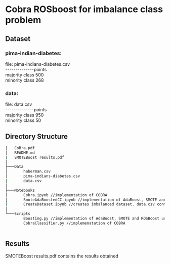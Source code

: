 # Cobra ROSboost for imbalance class problem

## Dataset 
### pima-indian-diabetes:
file: pima-indians-diabetes.csv \
--------------points\
majority class 500 \
minority class 268 

### data: 
file: data.csv\
--------------points\
majority class 950 \
minority class 50 

## Directory Structure

```bash
│   CoBra.pdf
│   README.md
|   SMOTEBoost results.pdf
│
├───Data
│       haberman.csv
│       pima-indians-diabetes.csv
|       data.csv 
│
├───Notebooks
│       Cobra.ipynb //implementation of COBRA
│       SmoteAdaBoostedCC.ipynb //implementation of AdaBoost, SMOTE and ROSBoost using SMOTE for oversampling
|       CreateDataset.ipynb //creates imbalanced dataset. data.csv containd data created using this code with 95% points in majority class. 
│
└───Scripts
        Boosting.py //implementation of AdaBoost, SMOTE and ROSBoost using SMOTE for oversampling
        CobraClassifier.py //implemenatation of COBRA
   
```

## Results 
SMOTEBoost results.pdf contains the results obtained
